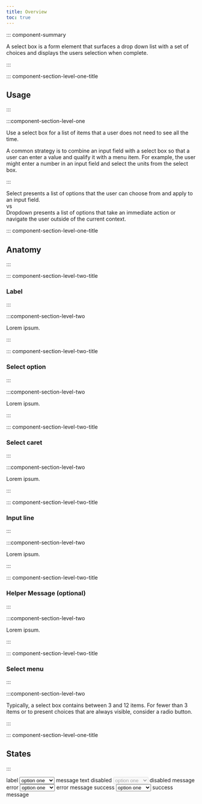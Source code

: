 ```yaml
---
title: Overview
toc: true
---
```


::: component-summary

A select box is a form element that surfaces a drop down list with a set of choices and displays the users selection when complete.

:::

::: component-section-level-one-title

## Usage

:::

:::component-section-level-one

Use a select box for a list of items that a user does not need to see all the time.

A common strategy is to combine an input field with a select box so that a user can enter a value and qualify it with a menu item. For example, the user might enter a number in an input field and select the units from the select box.

:::

<DocPinbox>
<div>Select presents a list of options that the user can choose from and apply to an input field.</div>
<div class="versus"><div class="versus-bubble">vs</div></div>
<div>Dropdown presents a list of options that take an immediate action or navigate the user outside of the current context.</div>
</DocPinbox>

::: component-section-level-one-title

## Anatomy

:::

::: component-section-level-two-title

### Label

:::

:::component-section-level-two

Lorem ipsum.

:::

::: component-section-level-two-title

### Select option

:::

:::component-section-level-two

Lorem ipsum.

:::

::: component-section-level-two-title

### Select caret

:::

:::component-section-level-two

Lorem ipsum.

:::

::: component-section-level-two-title

### Input line

:::

:::component-section-level-two

Lorem ipsum.

:::

::: component-section-level-two-title

### Helper Message (optional)

:::

:::component-section-level-two

Lorem ipsum.

:::

::: component-section-level-two-title

### Select menu

:::

:::component-section-level-two

Typically, a select box contains between 3 and 12 items. For fewer than 3 items or to present choices that are always visible, consider a radio button.

:::

::: component-section-level-one-title

## States

:::

<DocIndent>
<div>
    <cds-form-group layout="horizontal">
      <cds-select layout="horizontal">
        <label>label</label>
        <select>
          <option>option one</option>
          <option>option two</option>
          <option>option three</option>
        </select>
        <cds-control-message>message text</cds-control-message>
      </cds-select>
      <cds-select layout="horizontal">
        <label>disabled</label>
        <select disabled>
          <option>option one</option>
          <option>option two</option>
          <option>option three</option>
        </select>
        <cds-control-message>disabled message</cds-control-message>
      </cds-select>
      <cds-select layout="horizontal" status="error">
        <label>error</label>
        <select>
          <option>option one</option>
          <option>option two</option>
          <option>option three</option>
        </select>
        <cds-control-message status="error">error message</cds-control-message>
      </cds-select>
      <cds-select layout="horizontal" status="success">
        <label>success</label>
        <select>
          <option>option one</option>
          <option>option two</option>
          <option>option three</option>
        </select>
        <cds-control-message status="success">success message</cds-control-message>
      </cds-select>
    </cds-form-group>
    </div>
</DocIndent>
